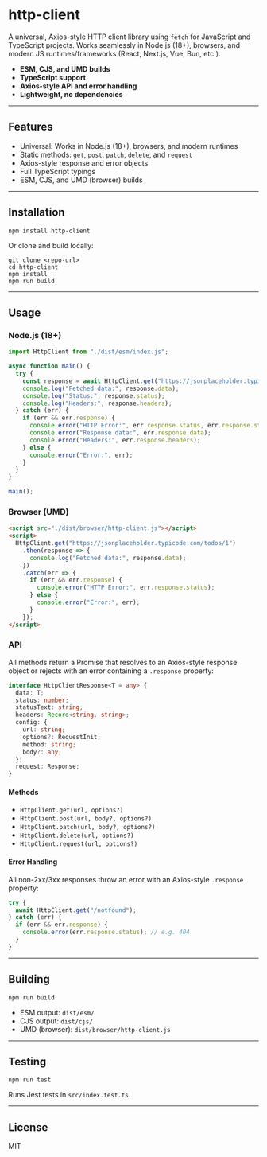 # http-client

A universal, Axios-style HTTP client library using `fetch` for JavaScript and TypeScript projects. Works seamlessly in Node.js (18+), browsers, and modern JS runtimes/frameworks (React, Next.js, Vue, Bun, etc.).

- **ESM, CJS, and UMD builds**
- **TypeScript support**
- **Axios-style API and error handling**
- **Lightweight, no dependencies**

---

## Features

- Universal: Works in Node.js (18+), browsers, and modern runtimes
- Static methods: `get`, `post`, `patch`, `delete`, and `request`
- Axios-style response and error objects
- Full TypeScript typings
- ESM, CJS, and UMD (browser) builds

---

## Installation

```
npm install http-client
```

Or clone and build locally:

```
git clone <repo-url>
cd http-client
npm install
npm run build
```

---

## Usage

### Node.js (18+)

```js
import HttpClient from "./dist/esm/index.js";

async function main() {
  try {
    const response = await HttpClient.get("https://jsonplaceholder.typicode.com/todos/1");
    console.log("Fetched data:", response.data);
    console.log("Status:", response.status);
    console.log("Headers:", response.headers);
  } catch (err) {
    if (err && err.response) {
      console.error("HTTP Error:", err.response.status, err.response.statusText);
      console.error("Response data:", err.response.data);
      console.error("Headers:", err.response.headers);
    } else {
      console.error("Error:", err);
    }
  }
}

main();
```

### Browser (UMD)

```html
<script src="./dist/browser/http-client.js"></script>
<script>
  HttpClient.get("https://jsonplaceholder.typicode.com/todos/1")
    .then(response => {
      console.log("Fetched data:", response.data);
    })
    .catch(err => {
      if (err && err.response) {
        console.error("HTTP Error:", err.response.status);
      } else {
        console.error("Error:", err);
      }
    });
</script>
```

### API

All methods return a Promise that resolves to an Axios-style response object or rejects with an error containing a `.response` property:

```ts
interface HttpClientResponse<T = any> {
  data: T;
  status: number;
  statusText: string;
  headers: Record<string, string>;
  config: {
    url: string;
    options?: RequestInit;
    method: string;
    body?: any;
  };
  request: Response;
}
```

#### Methods
- `HttpClient.get(url, options?)`
- `HttpClient.post(url, body?, options?)`
- `HttpClient.patch(url, body?, options?)`
- `HttpClient.delete(url, options?)`
- `HttpClient.request(url, options?)`

#### Error Handling
All non-2xx/3xx responses throw an error with an Axios-style `.response` property:

```js
try {
  await HttpClient.get("/notfound");
} catch (err) {
  if (err && err.response) {
    console.error(err.response.status); // e.g. 404
  }
}
```

---

## Building

```
npm run build
```
- ESM output: `dist/esm/`
- CJS output: `dist/cjs/`
- UMD (browser): `dist/browser/http-client.js`

---

## Testing

```
npm run test
```
Runs Jest tests in `src/index.test.ts`.

---

## License

MIT
